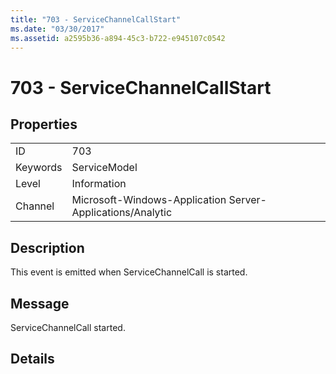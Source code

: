 ```yaml
---
title: "703 - ServiceChannelCallStart"
ms.date: "03/30/2017"
ms.assetid: a2595b36-a894-45c3-b722-e945107c0542
---
```

# 703 - ServiceChannelCallStart
## Properties  


|||  
|-|-|  
|ID|703|  
|Keywords|ServiceModel|  
|Level|Information|  
|Channel|Microsoft-Windows-Application Server-Applications/Analytic|  

## Description  
 This event is emitted when ServiceChannelCall is started.  

## Message  
 ServiceChannelCall started.  

## Details
